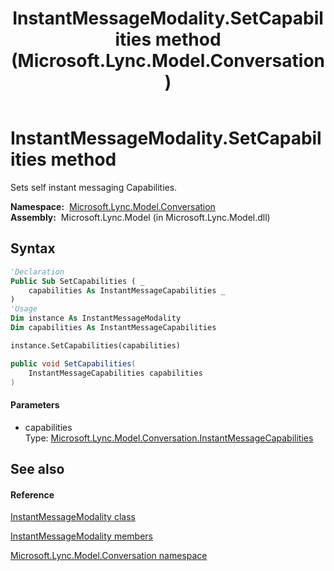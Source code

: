 ﻿---
title: InstantMessageModality.SetCapabilities method  (Microsoft.Lync.Model.Conversation)
TOCTitle: 'SetCapabilities method '
ms:assetid: M:Microsoft.Lync.Model.Conversation.InstantMessageModality.SetCapabilities(Microsoft.Lync.Model.Conversation.InstantMessageCapabilities)_DI_3_UC_OCS14MrefLyncWPF
ms:mtpsurl: https://msdn.microsoft.com/en-us/library/microsoft.lync.model.conversation.instantmessagemodality.setcapabilities(v=office.15)
ms:contentKeyID: 48598830
ms.date: 07/28/2014
mtps_version: v=office.15
f1_keywords:
- Microsoft.Lync.Model.Conversation.InstantMessageModality.SetCapabilities
dev_langs:
- CSharp
- JScript
- VB
- other
---

# InstantMessageModality.SetCapabilities method

Sets self instant messaging Capabilities.

**Namespace:**  [Microsoft.Lync.Model.Conversation](microsoft-lync-model-conversation-namespace_2.md)  
**Assembly:**  Microsoft.Lync.Model (in Microsoft.Lync.Model.dll)

## Syntax

``` vb
'Declaration
Public Sub SetCapabilities ( _
    capabilities As InstantMessageCapabilities _
)
'Usage
Dim instance As InstantMessageModality
Dim capabilities As InstantMessageCapabilities

instance.SetCapabilities(capabilities)
```

``` csharp
public void SetCapabilities(
    InstantMessageCapabilities capabilities
)
```

#### Parameters

  - capabilities  
    Type: [Microsoft.Lync.Model.Conversation.InstantMessageCapabilities](instantmessagecapabilities-enumeration-microsoft-lync-model-conversation_2.md)  

## See also

#### Reference

[InstantMessageModality class](instantmessagemodality-class-microsoft-lync-model-conversation_2.md)

[InstantMessageModality members](instantmessagemodality-members-microsoft-lync-model-conversation_2.md)

[Microsoft.Lync.Model.Conversation namespace](microsoft-lync-model-conversation-namespace_2.md)

